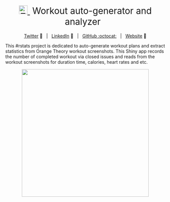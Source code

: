 <h1 style="font-weight:normal" align="center">
  <a href="https://zhiyang.netlify.com/">
    <img src=https://zhiyang.netlify.com/img/zhi.png alt="Zhi" width=27>
  </a>
  &nbsp;Workout auto-generator and analyzer &nbsp;
</h1>

<div align="center">

[Twitter][Twitter] :speech_balloon:&nbsp;&nbsp;&nbsp;|&nbsp;&nbsp;&nbsp;[LinkedIn][LinkedIn] :necktie:&nbsp;&nbsp;&nbsp;|&nbsp;&nbsp;&nbsp;[GitHub :octocat:][GitHub]&nbsp;&nbsp;&nbsp;|&nbsp;&nbsp;&nbsp;[Website][Website] :link:

</div>


This #rstats project is dedicated to auto-generate workout plans and extract statistics from Orange Theory workout screenshots. This Shiny app records the number of completed workout via closed issues and reads from the workout screenshots for duration time, calories, heart rates and etc.   


<p align="center">
  <img src="www/newscreenshot.png" height="400">
</p>


<!--
Quick Link 
-->

[Twitter]:https://twitter.com/zhiiiyang
[LinkedIn]:https://www.linkedin.com/in/zhiiiyang/
[GitHub]:https://github.com/zhiiiyang
[Website]:https://zhiyang.netlify.com/


